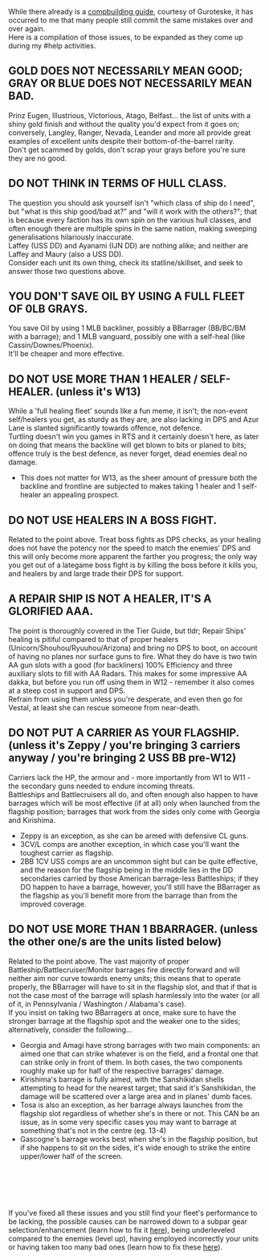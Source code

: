 While there already is a [compbuilding guide](https://github.com/Meowrin/al-guides), courtesy of Guroteske, it has occurred to me that many people still commit the same mistakes over and over again.  
Here is a compilation of those issues, to be expanded as they come up during my #help activities.

## GOLD DOES NOT NECESSARILY MEAN GOOD; GRAY OR BLUE DOES NOT NECESSARILY MEAN BAD.
Prinz Eugen, Illustrious, Victorious, Atago, Belfast... the list of units with a shiny gold finish and without the quality you'd expect from it goes on; conversely, Langley, Ranger, Nevada, Leander and more all provide great examples of excellent units despite their bottom-of-the-barrel rarity.  
Don't get scammed by golds, don't scrap your grays before you're sure they are no good.  

## DO NOT THINK IN TERMS OF HULL CLASS.
The question you should ask yourself isn't "which class of ship do I need", but "what is this ship good/bad at?" and "will it work with the others?"; that is because every faction has its own spin on the various hull classes, and often enough there are multiple spins in the same nation, making sweeping generalisations hilariously inaccurate.  
Laffey (USS DD) and Ayanami (IJN DD) are nothing alike; and neither are Laffey and Maury (also a USS DD).  
Consider each unit its own thing, check its statline/skillset, and seek to answer those two questions above.  

## YOU DON'T SAVE OIL BY USING A FULL FLEET OF 0LB GRAYS.
You save Oil by using 1 MLB backliner, possibly a BBarrager (BB/BC/BM with a barrage); and 1 MLB vanguard, possibly one with a self-heal (like Cassin/Downes/Phoenix).  
It'll be cheaper and more effective.  

## **DO NOT USE MORE THAN 1 HEALER / SELF-HEALER. (unless it's W13)**  
While a 'full healing fleet' sounds like a fun meme, it isn't; the non-event self/healers you get, as sturdy as they are, are also lacking in DPS and Azur Lane is slanted significantly towards offence, not defence.  
Turtling doesn't win you games in RTS and it certainly doesn't here, as later on doing that means the backline will get blown to bits or planed to bits; offence truly is the best defence, as never forget, dead enemies deal no damage.
- This does not matter for W13, as the sheer amount of pressure both the backline and frontline are subjected to makes taking 1 healer and 1 self-healer an appealing prospect.

## **DO NOT USE HEALERS IN A BOSS FIGHT.** 
Related to the point above. Treat boss fights as DPS checks, as your healing does not have the potency nor the speed to match the enemies' DPS and this will only become more apparent the farther you progress; the only way you get out of a lategame boss fight is by killing the boss before it kills you, and healers by and large trade their DPS for support.  

## **A REPAIR SHIP IS NOT A HEALER, IT'S A GLORIFIED AAA.** 
The point is thoroughly covered in the Tier Guide, but tldr; Repair Ships' healing is pitiful compared to that of proper healers (Unicorn/Shouhou/Ryuuhou/Arizona) and bring no DPS to boot, on account of having no planes nor surface guns to fire. What they do have is two twin AA gun slots with a good (for backliners) 100% Efficiency and three auxiliary slots to fill with AA Radars. 
This makes for some impressive AA dakka, but before you run off using them in W12 - remember it also comes at a steep cost in support and DPS.  
Refrain from using them unless you're desperate, and even then go for Vestal, at least she can rescue someone from near-death.  

## **DO NOT PUT A CARRIER AS YOUR FLAGSHIP. (unless it's Zeppy / you're bringing 3 carriers anyway / you're bringing 2 USS BB pre-W12)** 
Carriers lack the HP, the armour and - more importantly from W1 to W11 - the secondary guns needed to endure incoming threats.  
Battleships and Battlecruisers all do, and often enough also happen to have barrages which will be most effective (if at all) only when launched from the flagship position; barrages that work from the sides only come with Georgia and Kirishima.  
- Zeppy is an exception, as she can be armed with defensive CL guns.  
- 3CV/L comps are another exception, in which case you'll want the toughest carrier as flagship.  
- 2BB 1CV USS comps are an uncommon sight but can be quite effective, and the reason for the flagship being in the middle lies in the DD secondaries carried by those American barrage-less Battleships; if they DO happen to have a barrage, however, you'll still have the BBarrager as the flagship as you'll benefit more from the barrage than from the improved coverage.

## **DO NOT USE MORE THAN 1 BBARRAGER. (unless the other one/s are the units listed below)**
Related to the point above. The vast majority of proper Battleship/Battlecruiser/Monitor barrages fire directly forward and will neither aim nor curve towards enemy units; this means that to operate properly, the BBarrager will have to sit in the flagship slot, and that if that is not the case most of the barrage will splash harmlessly into the water (or all of it, in Pennsylvania / Washington / Alabama's case).  
If you insist on taking two BBarragers at once, make sure to have the stronger barrage at the flagship spot and the weaker one to the sides; alternatively, consider the following...  

- Georgia and Amagi have strong barrages with two main components: an aimed one that can strike whatever is on the field, and a frontal one that can strike only in front of them. In both cases, the two components roughly make up for half of the respective barrages' damage.
- Kirishima's barrage is fully aimed, with the Sanshikidan shells attempting to head for the nearest target; that said it's Sanshikidan, the damage will be scattered over a large area and in planes' dumb faces.
- Tosa is also an exception, as her barrage always launches from the flagship slot regardless of whether she's in there or not. This CAN be an issue, as in some very specific cases you may want to barrage at something that's not in the centre (eg. 13-4)
- Gascogne's barrage works best when she's in the flagship position, but if she happens to sit on the sides, it's wide enough to strike the entire upper/lower half of the screen.

<br/><br/>
---

If you've fixed all these issues and you still find your fleet's performance to be lacking, the possible causes can be narrowed down to a subpar gear selection/enhancement (learn how to fix it [here](https://github.com/guroteske/al-guides/blob/master/Equipment%20Guide.md)), being underleveled compared to the enemies (level up), having employed incorrectly your units or having taken too many bad ones (learn how to fix these [here](https://github.com/YourWaifuIsShip/Azur-Lane-Guides/blob/master/ALEN%20Tier%20Guide.md)).
